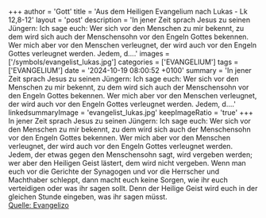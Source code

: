 +++
author = 'Gott'
title = 'Aus dem Heiligen Evangelium nach Lukas - Lk 12,8-12'
layout = 'post'
description = 'In jener Zeit sprach Jesus zu seinen Jüngern: Ich sage euch: Wer sich vor den Menschen zu mir bekennt, zu dem wird sich auch der Menschensohn vor den Engeln Gottes bekennen. Wer mich aber vor den Menschen verleugnet, der wird auch vor den Engeln Gottes verleugnet werden. Jedem, d....'
images = ['/symbols/evangelist_lukas.jpg']
categories = ['EVANGELIUM']
tags = ['EVANGELIUM']
date = '2024-10-19 08:00:52 +0100'
summary = 'In jener Zeit sprach Jesus zu seinen Jüngern: Ich sage euch: Wer sich vor den Menschen zu mir bekennt, zu dem wird sich auch der Menschensohn vor den Engeln Gottes bekennen. Wer mich aber vor den Menschen verleugnet, der wird auch vor den Engeln Gottes verleugnet werden. Jedem, d....'
linkedsummaryImage = 'evangelist_lukas.jpg'
keepImageRatio = 'true'
+++
In jener Zeit sprach Jesus zu seinen Jüngern: Ich sage euch: Wer sich vor den Menschen zu mir bekennt, zu dem wird sich auch der Menschensohn vor den Engeln Gottes bekennen.
Wer mich aber vor den Menschen verleugnet, der wird auch vor den Engeln Gottes verleugnet werden.
Jedem, der etwas gegen den Menschensohn sagt, wird vergeben werden; wer aber den Heiligen Geist lästert, dem wird nicht vergeben.<!--more-->
Wenn man euch vor die Gerichte der Synagogen und vor die Herrscher und Machthaber schleppt, dann macht euch keine Sorgen, wie ihr euch verteidigen oder was ihr sagen sollt.
Denn der Heilige Geist wird euch in der gleichen Stunde eingeben, was ihr sagen müsst.<br> [Quelle: Evangelizo](https://evangeliumtagfuertag.org/DE/gospel)